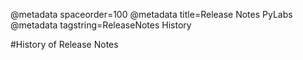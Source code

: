 @metadata spaceorder=100
@metadata title=Release Notes PyLabs
@metadata tagstring=ReleaseNotes History



#History of Release Notes
